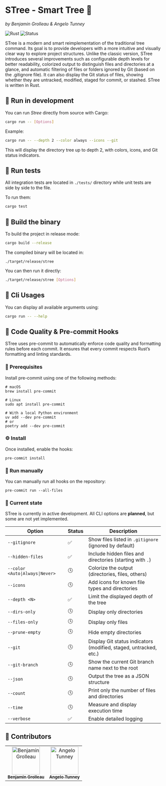 # STree - Smart Tree 🌴
_by Benjamin Grolleau & Angelo Tunney_

![Rust](https://img.shields.io/badge/language-Rust-orange?logo=rust)
![Status](https://img.shields.io/badge/status-in%20development-yellow)

STree is a modern and smart reimplementation of the traditional tree command. Its goal is to provide developers with a more intuitive and visually clear way to explore project structures. Unlike the classic version, STree introduces several improvements such as configurable depth levels for better readability, colorized output to distinguish files and directories at a glance, and automatic filtering of files or folders ignored by Git (based on the .gitignore file). It can also display the Git status of files, showing whether they are untracked, modified, staged for commit, or stashed. STree is written in Rust.

## 🚀 Run in development
You can run *Stree* directly from source with Cargo:
```bash
cargo run -- [Options]
```

Example:
```bash
cargo run -- --depth 2 --color always --icons --git
```

This will display the directory tree up to depth 2, with colors, icons, and Git status indicators.

## 🧪 Run tests
All integration tests are located in `./tests/` directory while unit tests are side by side to the file.

To run them:
```bash
cargo test
```

## 🧰 Build the binary
To build the project in release mode:
```bash
cargo build --release
```

The compiled binary will be located in:
```
./target/release/stree
```

You can then run it directly:
```bash
./target/release/stree [Options]
```

## 🦀 Cli Usages
You can display all available arguments using:
```bash
cargo run -- --help
```

## 🧹 Code Quality & Pre-commit Hooks
STree uses pre-commit to automatically enforce code quality and formatting rules before each commit. It ensures that every commit respects Rust’s formatting and linting standards.

### 🧩 Prerequisites
Install pre-commit using one of the following methods:

```shell
# macOS
brew install pre-commit

# Linux
sudo apt install pre-commit

# With a local Python environment
uv add --dev pre-commit
# or
poetry add --dev pre-commit
```

### ⚙️ Install
Once installed, enable the hooks:
```shell
pre-commit install
```

### 🧪 Run manually
You can manually run all hooks on the repository:
```
pre-commit run --all-files
```

### 🧭 Current state

STree is currently in active development.
All CLI options are **planned**, but some are not yet implemented.

| Option | Status | Description |
|--------|---------|-------------|
| `--gitignore` | ✅ | Show files listed in `.gitignore` (ignored by default) |
| `--hidden-files` | ✅ | Include hidden files and directories (starting with `.`) |
| `--color <Auto\|Always\|Never>` | 🕓 | Colorize the output (directories, files, others) |
| `--icons` | 🕓 | Add icons for known file types and directories |
| `--depth <N>` | ✅ | Limit the displayed depth of the tree |
| `--dirs-only` | 🕓 | Display only directories |
| `--files-only` | 🕓 | Display only files |
| `--prune-empty` | 🕓 | Hide empty directories |
| `--git` | 🕓 | Display Git status indicators (modified, staged, untracked, etc.) |
| `--git-branch` | 🕓 | Show the current Git branch name next to the root |
| `--json` | 🕓 | Output the tree as a JSON structure |
| `--count` | 🕓 | Print only the number of files and directories |
| `--time` | 🕓 | Measure and display execution time |
| `--verbose` | ✅ | Enable detailed logging |

## 👥 Contributors

<table align="center">
  <tr>
    <td align="center">
      <a href="https://github.com/Grolleau-Benjamin">
        <img src="https://images.weserv.nl/?url=avatars.githubusercontent.com/u/127044450?v=4&h=90&w=90&fit=cover&mask=circle" width="90" height="90" alt="Benjamin Grolleau"/><br/>
        <sub><b>Benjamin Grolleau</b></sub>
      </a>
    </td>
    <td align="center">
      <a href="https://github.com/angelo-tny">
        <img src="https://images.weserv.nl/?url=github.com/angelo-tny.png&h=90&w=90&fit=cover&mask=circle" width="90" height="90" alt="Angelo Tunney"/><br/>
        <sub><b>Angelo Tunney</b></sub>
      </a>
    </td>
  </tr>
</table>
